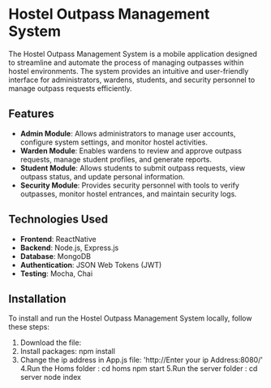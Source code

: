 # Hostel Outpass Management System

The Hostel Outpass Management System is a mobile application designed to streamline and automate the process of managing outpasses within hostel environments. The system provides an intuitive and user-friendly interface for administrators, wardens, students, and security personnel to manage outpass requests efficiently.

## Features

- **Admin Module**: Allows administrators to manage user accounts, configure system settings, and monitor hostel activities.
- **Warden Module**: Enables wardens to review and approve outpass requests, manage student profiles, and generate reports.
- **Student Module**: Allows students to submit outpass requests, view outpass status, and update personal information.
- **Security Module**: Provides security personnel with tools to verify outpasses, monitor hostel entrances, and maintain security logs.

## Technologies Used

- **Frontend**: ReactNative
- **Backend**: Node.js, Express.js
- **Database**: MongoDB
- **Authentication**: JSON Web Tokens (JWT)
- **Testing**: Mocha, Chai

## Installation

To install and run the Hostel Outpass Management System locally, follow these steps:

1. Download the file:
2. Install packages:
    npm install
3. Change the ip address in App.js file:
    'http://Enter your ip Address:8080/'
4.Run the Homs folder :
      cd homs
      npm start
5.Run the server folder :
      cd server
      node index
